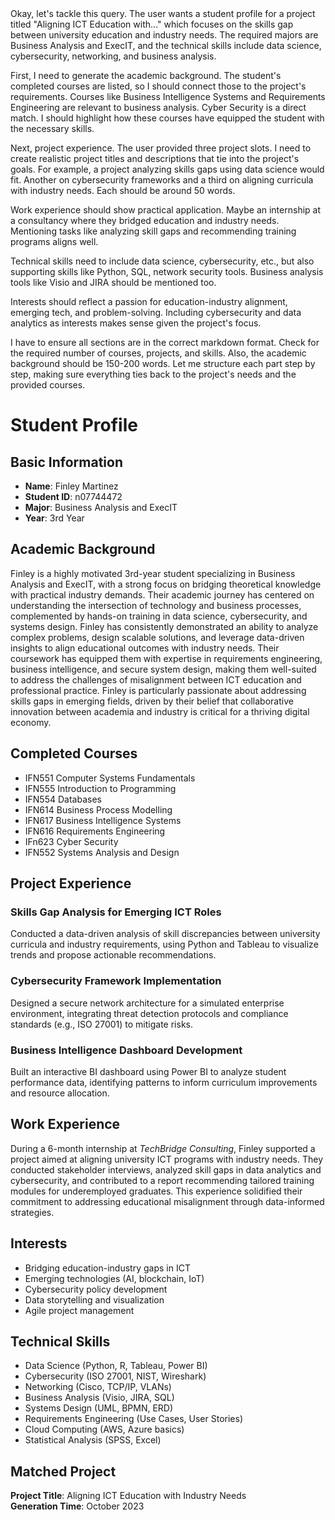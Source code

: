 <think>
Okay, let's tackle this query. The user wants a student profile for a project titled "Aligning ICT Education with..." which focuses on the skills gap between university education and industry needs. The required majors are Business Analysis and ExecIT, and the technical skills include data science, cybersecurity, networking, and business analysis.

First, I need to generate the academic background. The student's completed courses are listed, so I should connect those to the project's requirements. Courses like Business Intelligence Systems and Requirements Engineering are relevant to business analysis. Cyber Security is a direct match. I should highlight how these courses have equipped the student with the necessary skills.

Next, project experience. The user provided three project slots. I need to create realistic project titles and descriptions that tie into the project's goals. For example, a project analyzing skills gaps using data science would fit. Another on cybersecurity frameworks and a third on aligning curricula with industry needs. Each should be around 50 words.

Work experience should show practical application. Maybe an internship at a consultancy where they bridged education and industry needs. Mentioning tasks like analyzing skill gaps and recommending training programs aligns well.

Technical skills need to include data science, cybersecurity, etc., but also supporting skills like Python, SQL, network security tools. Business analysis tools like Visio and JIRA should be mentioned too.

Interests should reflect a passion for education-industry alignment, emerging tech, and problem-solving. Including cybersecurity and data analytics as interests makes sense given the project's focus.

I have to ensure all sections are in the correct markdown format. Check for the required number of courses, projects, and skills. Also, the academic background should be 150-200 words. Let me structure each part step by step, making sure everything ties back to the project's needs and the provided courses.
</think>

# Student Profile  

## Basic Information  
- **Name**: Finley Martinez  
- **Student ID**: n07744472  
- **Major**: Business Analysis and ExecIT  
- **Year**: 3rd Year  

## Academic Background  
Finley is a highly motivated 3rd-year student specializing in Business Analysis and ExecIT, with a strong focus on bridging theoretical knowledge with practical industry demands. Their academic journey has centered on understanding the intersection of technology and business processes, complemented by hands-on training in data science, cybersecurity, and systems design. Finley has consistently demonstrated an ability to analyze complex problems, design scalable solutions, and leverage data-driven insights to align educational outcomes with industry needs. Their coursework has equipped them with expertise in requirements engineering, business intelligence, and secure system design, making them well-suited to address the challenges of misalignment between ICT education and professional practice. Finley is particularly passionate about addressing skills gaps in emerging fields, driven by their belief that collaborative innovation between academia and industry is critical for a thriving digital economy.  

## Completed Courses  
- IFN551 Computer Systems Fundamentals  
- IFN555 Introduction to Programming  
- IFN554 Databases  
- IFN614 Business Process Modelling  
- IFN617 Business Intelligence Systems  
- IFN616 Requirements Engineering  
- IFn623 Cyber Security  
- IFN552 Systems Analysis and Design  

## Project Experience  
### Skills Gap Analysis for Emerging ICT Roles  
Conducted a data-driven analysis of skill discrepancies between university curricula and industry requirements, using Python and Tableau to visualize trends and propose actionable recommendations.  

### Cybersecurity Framework Implementation  
Designed a secure network architecture for a simulated enterprise environment, integrating threat detection protocols and compliance standards (e.g., ISO 27001) to mitigate risks.  

### Business Intelligence Dashboard Development  
Built an interactive BI dashboard using Power BI to analyze student performance data, identifying patterns to inform curriculum improvements and resource allocation.  

## Work Experience  
During a 6-month internship at *TechBridge Consulting*, Finley supported a project aimed at aligning university ICT programs with industry needs. They conducted stakeholder interviews, analyzed skill gaps in data analytics and cybersecurity, and contributed to a report recommending tailored training modules for underemployed graduates. This experience solidified their commitment to addressing educational misalignment through data-informed strategies.  

## Interests  
- Bridging education-industry gaps in ICT  
- Emerging technologies (AI, blockchain, IoT)  
- Cybersecurity policy development  
- Data storytelling and visualization  
- Agile project management  

## Technical Skills  
- Data Science (Python, R, Tableau, Power BI)  
- Cybersecurity (ISO 27001, NIST, Wireshark)  
- Networking (Cisco, TCP/IP, VLANs)  
- Business Analysis (Visio, JIRA, SQL)  
- Systems Design (UML, BPMN, ERD)  
- Requirements Engineering (Use Cases, User Stories)  
- Cloud Computing (AWS, Azure basics)  
- Statistical Analysis (SPSS, Excel)  

## Matched Project  
**Project Title**: Aligning ICT Education with Industry Needs  
**Generation Time**: October 2023